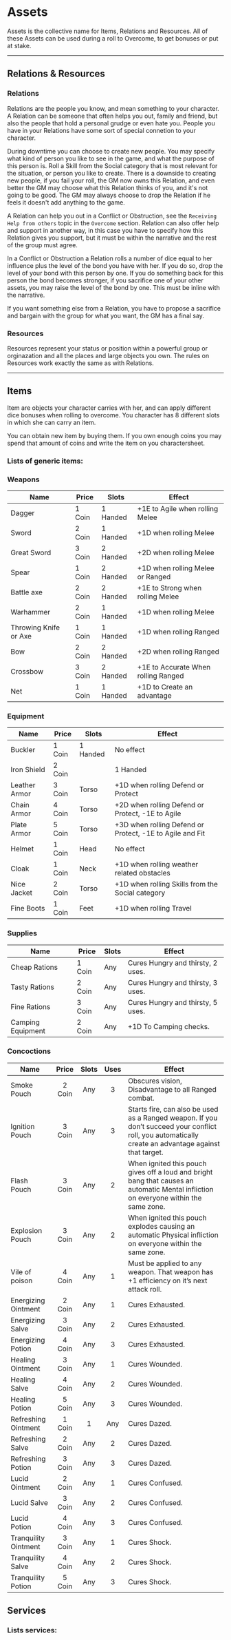 # Assets
Assets is the collective name for Items, Relations and Resources. All of these Assets can be used during a roll to Overcome, to get bonuses or put at stake.

---

## Relations & Resources
### Relations
Relations are the people you know, and mean something to your character. A Relation can be someone that often helps you out, family and friend, but also the people that hold a personal grudge or even hate you. People you have in your Relations have some sort of special connetion to your character.

During downtime you can choose to create new people. You may specify what kind of person you like to see in the game, and what the purpose of this person is. Roll a Skill from the Social category that is most relevant for the situation, or person you like to create. There is a downside to creating new people, if you fail your roll, the GM now owns this Relation, and even better the GM may choose what this Relation thinks of you, and it's not going to be good. The GM may always choose to drop the Relation if he feels it doesn't add anything to the game.

A Relation can help you out in a Conflict or Obstruction, see the `Receiving Help from others` topic in the `Overcome` section. Relation can also offer help and support in another way, in this case you have to specify how this Relation gives you support, but it must be within the narrative and the rest of the group must agree.

In a Conflict or Obstruction a Relation rolls a number of dice equal to her influence plus the level of the bond you have with her. If you do so, drop the level of your bond with this person by one. If you do something back for this person the bond becomes stronger, if you sacrifice one of your other assets, you may raise the level of the bond by one. This must be inline with the narrative.

If you want something else from a Relation, you have to propose a sacrifice and bargain with the group for what you want, the GM has a final say.

### Resources
Resources represent your status or position within a powerful group or orginazation and all the places and large objects you own. The rules on Resources work exactly the same as with Relations.

---

## Items
Item are objects your character carries with her, and can apply different dice bonuses when rolling to overcome. You character has 8 different slots in which she can carry an item.

You can obtain new item by buying them. If you own enough coins you may spend that amount of coins and write the item on you charactersheet. 

### Lists of generic items:
### Weapons
|Name|Price|Slots|Effect|
|-|-|-|-|
|Dagger|1 Coin|1 Handed|+1E to Agile when rolling Melee|
|Sword|2 Coin|1 Handed|+1D when rolling Melee|
|Great Sword|3 Coin|2 Handed|+2D when rolling Melee|
|Spear|1 Coin|2 Handed|+1D when rolling Melee or Ranged|
|Battle axe|2 Coin|2 Handed|+1E to Strong when rolling Melee|
|Warhammer|2 Coin|1 Handed|+1D when rolling Melee|
|Throwing Knife or Axe|1 Coin|1 Handed|+1D when rolling Ranged|
|Bow|2 Coin|2 Handed|+2D when rolling Ranged|
|Crossbow|3 Coin|2 Handed|+1E to Accurate When rolling Ranged|
|Net|1 Coin|1 Handed|+1D to Create an advantage|

### Equipment
|Name|Price|Slots|Effect|
|-|-|-|-|
|Buckler|1 Coin|1 Handed|No effect|
|Iron Shield|2 Coin||1 Handed|+1E when rolling Defend or Protect|
|Leather Armor|3 Coin|Torso|+1D when rolling Defend or Protect|
|Chain Armor|4 Coin|Torso|+2D when rolling Defend or Protect, -1E to Agile|
|Plate Armor|5 Coin|Torso|+3D when rolling Defend or Protect, -1E to Agile and Fit|
|Helmet|1 Coin|Head|No effect|
|Cloak|1 Coin|Neck|+1D when rolling weather related obstacles|
|Nice Jacket|2 Coin|Torso|+1D when rolling Skills from the Social category|
|Fine Boots|1 Coin|Feet|+1D when rolling Travel|

### Supplies
|Name|Price|Slots|Effect|
|-|-|-|-|
|Cheap Rations|1 Coin|Any|Cures Hungry and thirsty, 2 uses.|
|Tasty Rations|2 Coin|Any|Cures Hungry and thirsty, 3 uses.|
|Fine Rations|3 Coin|Any|Cures Hungry and thirsty, 5 uses.|
|Camping Equipment|2 Coin|Any|+1D To Camping checks.|

### Concoctions
|Name|Price|Slots|Uses|Effect|
|-|:-:|:-:|:-:|-|
|Smoke Pouch|2 Coin|Any|3|Obscures vision, Disadvantage to all Ranged combat.|3|
|Ignition Pouch|3 Coin|Any|3|Starts fire, can also be used as a Ranged weapon. If you don’t succeed your conflict roll, you automatically create an advantage against that target.|
|Flash Pouch|3 Coin|Any|2|When ignited this pouch gives off a loud and bright bang that causes an automatic Mental infliction on everyone within the same zone.|
|Explosion Pouch|3 Coin|Any|2|When ignited this pouch explodes causing an automatic Physical infliction on everyone within the same zone.|
|Vile of poison|4 Coin|Any|1|Must be applied to any weapon. That weapon has +1 efficiency on it’s next attack roll.|
|Energizing Ointment|2 Coin|Any|1|Cures Exhausted.|
|Energizing Salve|3 Coin|Any|2|Cures Exhausted.|
|Energizing Potion|4 Coin|Any|3|Cures Exhausted.|
|Healing Ointment|3 Coin|Any|1|Cures Wounded.|
|Healing Salve|4 Coin|Any|2|Cures Wounded.|
|Healing Potion|5 Coin|Any|3|Cures Wounded.|
|Refreshing Ointment|1 Coin|1|Any|Cures Dazed.|
|Refreshing Salve|2 Coin|Any|2|Cures Dazed.|
|Refreshing Potion|3 Coin|Any|3|Cures Dazed.|
|Lucid Ointment|2 Coin|Any|1|Cures Confused.|
|Lucid Salve|3 Coin|Any|2|Cures Confused.|
|Lucid Potion|4 Coin|Any|3|Cures Confused.|
|Tranquility Ointment|3 Coin|Any|1|Cures Shock.|
|Tranquility Salve|4 Coin|Any|2|Cures Shock.|
|Tranquility Potion|5 Coin|Any|3|Cures Shock.|

<!--TODO: services-->
## Services
### Lists services: